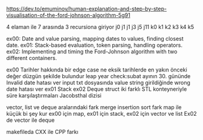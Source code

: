 

https://dev.to/emuminov/human-explanation-and-step-by-step-visualisation-of-the-ford-johnson-algorithm-5g91

4 elaman ile 7 arasında 3 recursiona giriyor
j0 j1 j1 j3 j5 j11
k0 k1 k2 k3 k4 k5

ex00: Date and value parsing, mapping dates to values, finding closest date.
ex01: Stack-based evaluation, token parsing, handling operators.
ex02: Implementing and timing the Ford-Johnson algorithm with two different containers.

ex00 Tarihler hakkında bir edge case ne
	eksik tarihlerde en yakın önceki değer düzgün şekilde bulundur
	leap year check:subat ayının 30. gününde Invalid date hatası ver
	input txt dosyasında value string girildiğinde wrong date hatası ver
ex01 Stack
ex02 Deque struct
	iki farklı STL konteyneriyle süre karşılaştırmaları
	Jacobsthal dizisi

vector, list ve deque aralarındaki fark
merge insertion sort fark
map ile küçük bi şey kur
ex00 için map, ex01 için stack, ex02 için  vector ve list
Ex02 de vector ile deque

makefileda CXX ile CPP farkı
